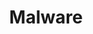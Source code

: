---
title: Malware
layout: tag
author_profile: false
taxonomy: Malware
permalink: /stories/malware
sidebar:
  nav: "stories"
---